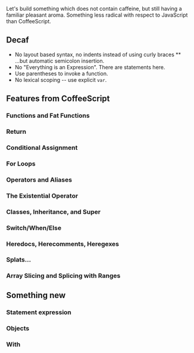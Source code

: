 Let's build something which does not contain caffeine, but still having a familiar pleasant aroma.
Something less radical with respect to JavaScript than CoffeeScript.

## Decaf
* No layout based syntax, no indents instead of using curly braces
** ...but automatic semicolon insertion.
* No "Everything is an Expression". There are statements here.
* Use parentheses to invoke a function.
* No lexical scoping -- use explicit `var`.

## Features from CoffeeScript

### Functions and Fat Functions

### Return

### Conditional Assignment

### For Loops

### Operators and Aliases

### The Existential Operator

### Classes, Inheritance, and Super

### Switch/When/Else

### Heredocs, Herecomments, Heregexes

### Splats...

### Array Slicing and Splicing with Ranges

## Something new

### Statement expression

### Objects

### With